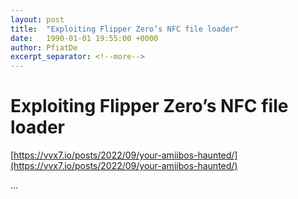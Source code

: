 ```yaml
---
layout: post
title:  "Exploiting Flipper Zero’s NFC file loader"
date:   1990-01-01 19:55:00 +0000
author: PfiatDe
excerpt_separator: <!--more-->
---
```


# Exploiting Flipper Zero’s NFC file loader

[https://vvx7.io/posts/2022/09/your-amiibos-haunted/](https://vvx7.io/posts/2022/09/your-amiibos-haunted/)

...
<!--more-->
